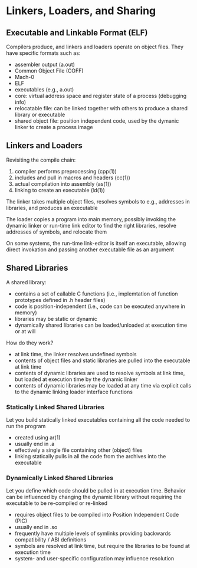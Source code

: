 # Linkers, Loaders, and Sharing

## Executable and Linkable Format (ELF)

Compilers produce, and linkers and loaders operate on object files. They have specific formats such as:

- assembler output (a.out)
- Common Object File (COFF)
- Mach-0
- ELF
- executables (e.g., a.out)
- core: virtual address space and register state of a process (debugging info)
- relocatable file: can be linked together with others to produce a shared library or executable
- shared object file: position independent code, used by the dymanic linker to create a process image

## Linkers and Loaders

Revisiting the compile chain:

1. compiler performs preprocessing (cpp(1))
2. includes and pull in macros and headers (cc(1))
3. actual compilation into assembly (as(1))
4. linking to create an executable (ld(1))

The linker takes multiple object files, resolves symbols to e.g., addresses in libraries, and produces an executable

The loader copies a program into main memory, possibly invoking the dynamic linker or run-time link editor to find the right libraries, resolve addresses of symbols, and relocate them

On some systems, the run-time link-editor is itself an executable, allowing direct invokation and passing another executable file as an argument

## Shared Libraries

A shared library:

- contains a set of callable C functions (i.e., implemtation of function prototypes defined in .h header files)
- code is position-independent (i.e., code can be executed anywhere in memory)
- libraries may be static or dynamic
- dynamically shared libraries can be loaded/unloaded at execution time or at will

How do they work?

- at link time, the linker resolves undefined symbols
- contents of object files and static libraries are pulled into the executable at link time
- contents of dynamic libraries are used to resolve symbols at link time, but loaded at execution time by the dynamic linker
- contents of dynamic libraries may be loaded at any time via explicit calls to the dynamic linking loader interface functions

### Statically Linked Shared Libraries

Let you build statically linked executables containing all the code needed to run the program

- created using ar(1)
- usually end in .a
- effectively a single file containing other (object) files
- linking statically pulls in all the code from the archives into the executable

### Dynamically Linked Shared Libraries

Let you define which code should be pulled in at execution time. Behavior can be influenced by changing the dynamic library without requiring the executable to be re-compiled or re-linked

- requires object files to be compiled into Position Independent Code (PIC)
- usually end in .so
- frequently have multiple levels of symlinks providing backwards compatibility / ABI definitions
- symbols are resolved at link time, but require the libraries to be found at execution time
- system- and user-specific configuration may influence resolution
